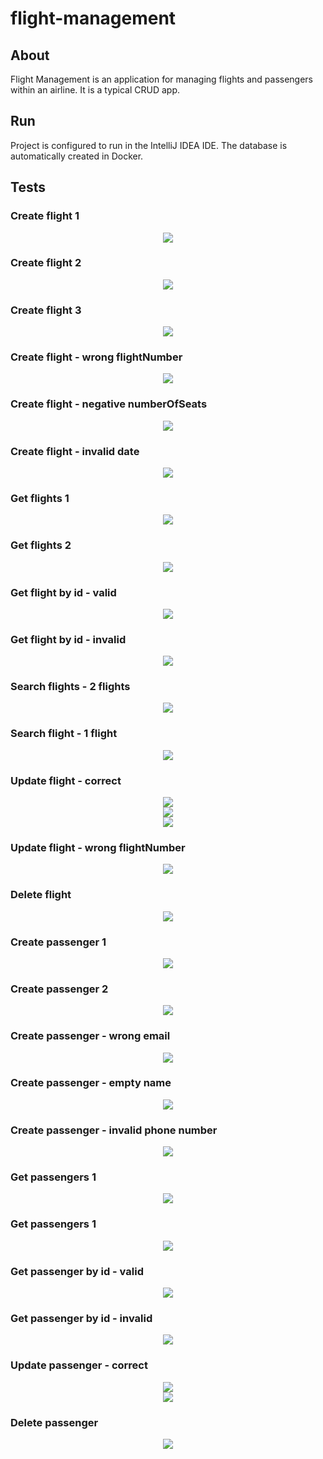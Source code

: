 # flight-management

## About
Flight Management is an application for managing flights and passengers within an airline. It is a typical CRUD app.

## Run
Project is configured to run in the IntelliJ IDEA IDE. The database is automatically created in Docker.

## Tests

### Create flight 1
<div align="center">
    <img src="tests/create flight 1.png">
</div>

### Create flight 2
<div align="center">
    <img src="tests/create flight 2.png">
</div>

### Create flight 3
<div align="center">
    <img src="tests/create flight 3.png">
</div>

### Create flight - wrong flightNumber
<div align="center">
    <img src="tests/create flight - wrong flightNumber.png">
</div>

### Create flight - negative numberOfSeats
<div align="center">
    <img src="tests/create flight - negative numberOfSeats.png">
</div>

### Create flight - invalid date
<div align="center">
    <img src="tests/create flight - invalid date.png">
</div>

### Get flights 1
<div align="center">
    <img src="tests/get flights.png">
</div>

### Get flights 2
<div align="center">
    <img src="tests/get flights 2.png">
</div>

### Get flight by id - valid
<div align="center">
    <img src="tests/get flight by id - valid.png">
</div>

### Get flight by id - invalid
<div align="center">
    <img src="tests/get flight by id - invalid.png">
</div>

### Search flights - 2 flights
<div align="center">
    <img src="tests/search flights - 1 and 2.png">
</div>

### Search flight - 1 flight
<div align="center">
    <img src="tests/search flights - only 2.png">
</div>

### Update flight - correct
<div align="center">
    <img src="tests/update flight - correct 1.png">
</div>
<div align="center">
    <img src="tests/update flight - correct 2.png">
</div>
<div align="center">
    <img src="tests/update flight - correct 3.png">
</div>

### Update flight - wrong flightNumber
<div align="center">
    <img src="tests/update flight - wrong flightNumber.png">
</div>

### Delete flight
<div align="center">
    <img src="tests/delete flight.png">
</div>

### Create passenger 1
<div align="center">
    <img src="tests/create passenger 1.png">
</div>

### Create passenger 2
<div align="center">
    <img src="tests/create passenger 2.png">
</div>

### Create passenger - wrong email
<div align="center">
    <img src="tests/create passenger - wrong email.png">
</div>

### Create passenger - empty name
<div align="center">
    <img src="tests/create passenger - empty name.png">
</div>

### Create passenger - invalid phone number
<div align="center">
    <img src="tests/create passenger - invalid phone number.png">
</div>

### Get passengers 1
<div align="center">
    <img src="tests/get passengers.png">
</div>

### Get passengers 1
<div align="center">
    <img src="tests/get passengers 2.png">
</div>

### Get passenger by id - valid
<div align="center">
    <img src="tests/get passenger by id - valid.png">
</div>

### Get passenger by id - invalid
<div align="center">
    <img src="tests/get passenger by id - invalid.png">
</div>

### Update passenger - correct
<div align="center">
    <img src="tests/update passenger - correct 1.png">
</div>
<div align="center">
    <img src="tests/update passenger - correct 2.png">
</div>


### Delete passenger
<div align="center">
    <img src="tests/delete passenger.png">
</div>